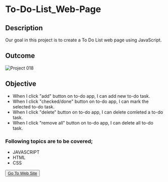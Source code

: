 # To-Do-List_Web-Page

## Description
Our goal in this project is to create a To Do List web page using JavaScript.

## Outcome

![Project 018](./Projects.gif)

## Objective

- When I click "add" button on to-do app, I can add new to-do task.
- When I click "checked/done" button on to-do app, I can mark the selected to-do task. 
- When I click "delete" button on to-do app, I can delete comleted a to-do task.
- When I click "remove all" button on to-do app, I can delete all to-do task.

### Following topics are to be covered;

- JAVASCRIPT
- HTML 
- CSS




<button><a href="https://muratbzc.github.io/To-Do-List_Web-Page/">Go To Web Site</a></button>
